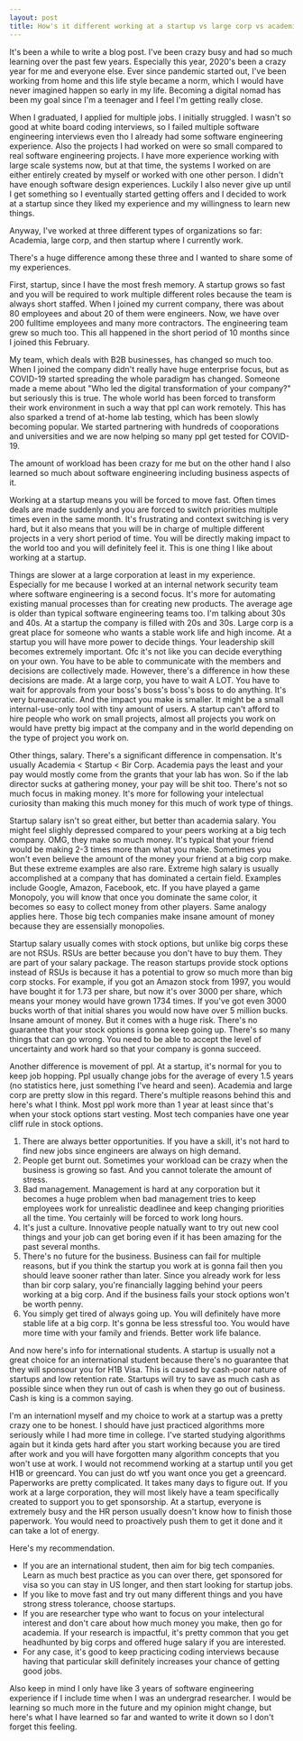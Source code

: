 ```yaml
---
layout: post
title: How's it different working at a startup vs large corp vs academia?
---
```


It's been a while to write a blog post. I've been crazy busy and had so much learning over the past few years. Especially this year, 2020's been a crazy year for me and everyone else. Ever since pandemic started out, I've been working from home and this life style became a norm, which I would have never imagined happen so early in my life.  Becoming a digital nomad has been my goal since I'm a teenager and I feel I'm getting really close.

When I graduated, I applied for multiple jobs. I initially struggled. I wasn't so good at white board coding interviews, so I failed multiple software engineering interviews even tho I already had some software engineering experience. Also the projects I had worked on were so small compared to real software engineering projects. I have more experience working with large scale systems now, but at that time, the systems I worked on are either entirely created by myself or worked with one other person. I didn't have enough software design experiences. Luckily I also never give up until I get something so I eventually started getting offers and I decided to work at a startup since they liked my experience and my willingness to learn new things.

Anyway, I've worked at three different types of organizations so far: Academia, large corp, and then startup where I currently work.

There's a huge difference among these three and I wanted to share some of my experiences.

First, startup, since I have the most fresh memory.  A startup grows so fast and you will be required to work multiple different roles because the team is always short staffed. When I joined my current company, there was about 80 employees and about 20 of them were engineers. Now, we have over 200 fulltime employees and many more contractors. The engineering team grew so much too. This all happened in the short period of 10 months since I joined this February. 

My team, which deals with B2B businesses, has changed so much too. When I joined the company didn't really have huge enterprise focus, but as COVID-19 started spreading the whole paradigm has changed. Someone made a meme about "Who led the digital transformation of your company?" but seriously this is true.  The whole world has been forced to transform their work environment in such a way that ppl can work remotely.  This has also sparked a trend of at-home lab testing, which has been slowly becoming popular. We started partnering with hundreds of cooporations and universities and we are now helping so many ppl get tested for COVID-19.

The amount of workload has been crazy for me but on the other hand I also learned so much about software engineering including business aspects of it.

Working at a startup means you will be forced to move fast. Often times deals are made suddenly and you are forced to switch priorities multiple times even in the same month. It's frustrating and context switching is very hard, but it also means that you will be in charge of multiple different projects in a very short period of time.  You will be directly making impact to the world too and you will definitely feel it.  This is one thing I like about working at a startup.  

Things are slower at a large corporation at least in my experience. Especially for me because I worked at an internal network security team where software engineering is a second focus. It's more for automating existing manual processes than for creating new products. The average age is older than typical software engineering teams too. I'm talking about 30s and 40s. At a startup the company is filled with 20s and 30s. Large corp is a great place for someone who wants a stable work life and high income. At a startup you will have more power to decide things. Your leadership skill becomes extremely important. Ofc it's not like you can decide everything on your own. You have to be able to communicate with the members and decisions are collectively made. However, there's a difference in how these decisions are made.  At a large corp, you have to wait A LOT. You have to wait for approvals from your boss's boss's boss's boss to do anything. It's very bureaucratic. And the impact you make is smaller. It might be a small internal-use-only tool with tiny amount of users. A startup can't afford to hire people who work on small projects, almost all projects you work on would have pretty big impact at the company and in the world depending on the type of project you work on.

Other things, salary. There's a significant difference in compensation.  It's usually Academia < Startup < Bir Corp.  Academia pays the least and your pay would mostly come from the grants that your lab has won.  So if the lab director sucks at gathering money, your pay will be shit too.  There's not so much focus in making money. It's more for following your intelectual curiosity than making this much money for this much of work type of things. 

Startup salary isn't so great either, but better than academia salary. You might feel slighly depressed compared to your peers working at a big tech company. OMG, they make so much money. It's typical that your friend would be making 2-3 times more than what you make. Sometimes you won't even believe the amount of the money your friend at a big corp make. But these extreme examples are also rare.  Extreme high salary is usually accomplished at a company that has dominated a certain field. Examples include Google, Amazon, Facebook, etc. If you have played a game Monopoly, you will know that once you dominate the same color, it becomes so easy to collect money from other players. Same analogy applies here. Those big tech companies make insane amount of money because they are essensially monopolies. 

Startup salary usually comes with stock options, but unlike big corps these are not RSUs. RSUs are better because you don't have to buy them. They are part of your salary package. The reason startups provide stock options instead of RSUs is because it has a potential to grow so much more than big corp stocks. For example, if you got an Amazon stock from 1997, you would have bought it for 1.73 per share, but now it's over 3000 per share, which means your money would have grown 1734 times. If you've got even 3000 bucks worth of that initial shares you would now have over 5 million bucks. Insane amount of money. But it comes with a huge risk. There's no guarantee that your stock options is gonna keep going up.  There's so many things that can go wrong.  You need to be able to accept the level of uncertainty and work hard so that your company is gonna succeed.

Another difference is movement of ppl. At a startup, it's normal for you to keep job hopping.  Ppl usually change jobs for the average of every 1.5 years (no statistics here, just something I've heard and seen). Academia and large corp are pretty slow in this regard. There's multiple reasons behind this and here's what I think. Most ppl work more than 1 year at least since that's when your stock options start vesting. Most tech companies have one year cliff rule in stock options.

1. There are always better opportunities. If you have a skill, it's not hard to find new jobs since engineers are always on high demand.
2. People get burnt out. Sometimes your workload can be crazy when the business is growing so fast. And you cannot tolerate the amount of stress.
3. Bad management.  Management is hard at any corporation but it becomes a huge problem when bad management tries to keep employees work for unrealistic deadlinee and keep changing priorities all the time. You certainly will be forced to work long hours.
4. It's just a culture.  Innovative people natually want to try out new cool things and your job can get boring even if it has been amazing for the past several months.
5. There's no future for the business. Business can fail for multiple reasons, but if you think the startup you work at is gonna fail then you should leave sooner rather than later. Since you already work for less than bir corp salary, you're financially lagging behind your peers working at a big corp.  And if the business fails your stock options won't be worth penny.
6. You simply get tired of always going up. You will definitely have more stable life at a big corp. It's gonna be less stressful too. You would have more time with your family and friends. Better work life balance.

And now here's info for international students.  A startup is usually not a great choice for an international student because there's no guarantee that they will sponsour you for H1B Visa. This is caused by cash-poor nature of startups and low retention rate. Startups will try to save as much cash as possible since when they run out of cash is when they go out of business. Cash is king is a common saying.

I'm an internationl myself and my choice to work at a startup was a pretty crazy one to be honest. I should have just practiced algorithms more seriously while I had more time in college. I've started studying algorithms again but it kinda gets hard after you start working because you are tired after work and you will have forgotten many algorithm concepts that you won't use at work. I would not recommend working at a startup until you get H1B or greencard. You can just do wtf you want once you get a greencard.  Paperworks are pretty complicated. It takes many days to figure out. If you work at a large corporation, they will most likely have a team specifically created to support you to get sponsorship. At a startup, everyone is extremely busy and the HR person usually doesn't know how to finish those paperwork. You would need to proactively push them to get it done and it can take a lot of energy.

Here's my recommendation.

- If you are an international student, then aim for big tech companies. Learn as much best practice as you can over there, get sponsored for visa so you can stay in US longer, and then start looking for startup jobs.
- If you like to move fast and try out many different things and you have strong stress tolerance, choose startups.
- If you are researcher type who want to focus on your intelectural interest and don't care about how much money you make, then go for academia. If your research is impactful, it's pretty common that you get headhunted by big corps and offered huge salary if you are interested.
- For any case, it's good to keep practicing coding interviews because having that particular skill definitely increases your chance of getting good jobs.

Also keep in mind I only have like 3 years of software engineering experience if I include time when I was an undergrad researcher. I would be learning so much more in the future and my opinion might change, but here's what I have learned so far and wanted to write it down so I don't forget this feeling.
